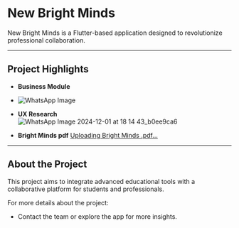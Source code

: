 # New Bright Minds

New Bright Minds is a Flutter-based application designed to revolutionize  professional collaboration.

---

## Project Highlights

- **Business Module**  
- ![WhatsApp Image ](https://github.com/user-attachments/assets/14bf867b-c840-4baf-97ab-b93fea7a152f)


- **UX Research**  
![WhatsApp Image 2024-12-01 at 18 14 43_b0ee9ca6](https://github.com/user-attachments/assets/d548a607-60a8-42d9-b683-b55608c8c72c)

- **Bright Minds pdf**
[Uploading Bright Minds .pdf…]()

---

## About the Project

This project aims to integrate advanced educational tools with a collaborative platform for students and professionals.

For more details about the project:
- Contact the team or explore the app for more insights.
